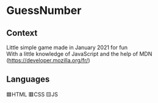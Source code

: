 # GuessNumber

## Context
Little simple game made in January 2021 for fun<br/>
With a little knowledge of JavaScript and the help of MDN (https://developer.mozilla.org/fr/)<br/>


## Languages
🟦HTML 🟥CSS 🟨JS
